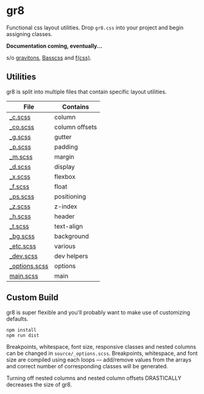 # gr8

Functional css layout utilities. Drop `gr8.css` into your project and begin assigning classes.

**Documentation coming, eventually...**

s/o [gravitons](https://github.com/jxnblk/gravitons), [Basscss](http://basscss.com) and [f(css)](http://www.jon.gold/2015/07/functional-css/).

## Utilities

gr8 is split into multiple files that contain specific layout utilities.

File | Contains
--- | ---
[_c.scss](https://github.com/jongacnik/gr8/blob/master/source/_c.scss) | column
[_co.scss](https://github.com/jongacnik/gr8/blob/master/source/_co.scss) | column offsets
[_g.scss](https://github.com/jongacnik/gr8/blob/master/source/_g.scss) | gutter
[_p.scss](https://github.com/jongacnik/gr8/blob/master/source/_p.scss) | padding
[_m.scss](https://github.com/jongacnik/gr8/blob/master/source/_m.scss) | margin
[_d.scss](https://github.com/jongacnik/gr8/blob/master/source/_d.scss) | display
[_x.scss](https://github.com/jongacnik/gr8/blob/master/source/_x.scss) | flexbox
[_f.scss](https://github.com/jongacnik/gr8/blob/master/source/_f.scss) | float
[_ps.scss](https://github.com/jongacnik/gr8/blob/master/source/_ps.scss) | positioning
[_z.scss](https://github.com/jongacnik/gr8/blob/master/source/_z.scss) | z-index
[_h.scss](https://github.com/jongacnik/gr8/blob/master/source/_h.scss) | header
[_t.scss](https://github.com/jongacnik/gr8/blob/master/source/_t.scss) | text-align
[_bg.scss](https://github.com/jongacnik/gr8/blob/master/source/_bg.scss) | background
[_etc.scss](https://github.com/jongacnik/gr8/blob/master/source/_etc.scss) | various
[_dev.scss](https://github.com/jongacnik/gr8/blob/master/source/_dev.scss) | dev helpers
[_options.scss](https://github.com/jongacnik/gr8/blob/master/source/_options.scss) | options
[main.scss](https://github.com/jongacnik/gr8/blob/master/source/main.scss) | main

## Custom Build

gr8 is super flexible and you'll probably want to make use of customizing defaults.

```
npm install
npm run dist
```

Breakpoints, whitespace, font size, responsive classes and nested columns can be changed in `source/_options.scss`. Breakpoints, whitespace, and font size are compiled using each loops — add/remove values from the arrays and correct number of corresponding classes will be generated.

Turning off nested columns and nested column offsets DRASTICALLY decreases the size of gr8.
